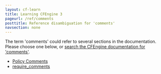 ```yaml
---
layout: cf-learn
title: Learning CFEngine 3
pageurl: /ref/comments
posttitle: Reference disambiguation for 'comments'
navsection: none
---
```


The term 'comments' could refer to several sections in the documentation. Please choose one below, or
[search the CFEngine documentation for 'comments'](http://docs.cfengine.com/latest/search.html?q=comments).

- [Policy Comments](http://docs.cfengine.com/latest/guide-writing-and-serving-policy-policy-style.html#policy-comments)
- [require_comments](http://docs.cfengine.com/latest/reference-components.html#require_comments)
